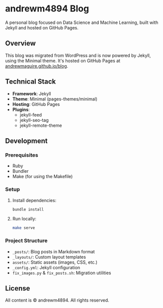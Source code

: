 # andrewm4894 Blog

A personal blog focused on Data Science and Machine Learning, built with Jekyll and hosted on GitHub Pages.

## Overview

This blog was migrated from WordPress and is now powered by Jekyll, using the Minimal theme. It's hosted on GitHub Pages at [andrewmaguire.github.io/blog](https://andrewmaguire.github.io/blog).

## Technical Stack

- **Framework**: Jekyll
- **Theme**: Minimal (pages-themes/minimal)
- **Hosting**: GitHub Pages
- **Plugins**:
  - jekyll-feed
  - jekyll-seo-tag
  - jekyll-remote-theme

## Development

### Prerequisites

- Ruby
- Bundler
- Make (for using the Makefile)

### Setup

1. Install dependencies:
   ```bash
   bundle install
   ```

2. Run locally:
   ```bash
   make serve
   ```

### Project Structure

- `_posts/`: Blog posts in Markdown format
- `_layouts/`: Custom layout templates
- `assets/`: Static assets (images, CSS, etc.)
- `_config.yml`: Jekyll configuration
- `fix_images.py` & `fix_posts.sh`: Migration utilities

## License

All content is © andrewm4894. All rights reserved.
